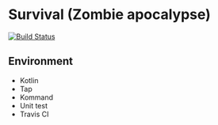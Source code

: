 # Survival (Zombie apocalypse)
[![Build Status](https://www.travis-ci.com/monun/series-survival.svg?branch=master)](https://www.travis-ci.com/monun/series-survival)
## Environment
* Kotlin
* Tap
* Kommand
* Unit test
* Travis CI